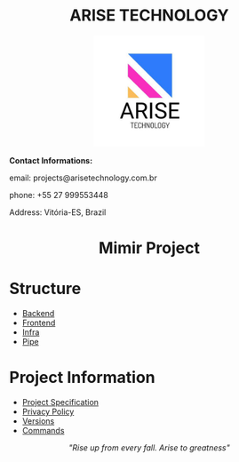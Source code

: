 # <div align="center">ARISE TECHNOLOGY</div>

<p align="center">
  <img src="./info/logo-arise.png" alt="Logo da minha empresa" width="200"/>
</p>

<p align="left">
<strong>Contact Informations:</strong>
   <p>email: projects@arisetechnology.com.br</p>
   <p>phone: +55 27 999553448</p>
   <p>Address: Vitória-ES, Brazil</p>
</p>

# <div align="center">Mimir Project</div>

# Structure

- [Backend](project/backend)
- [Frontend](project/frontend)
- [Infra](project/infra)
- [Pipe](project/pipe)

# Project Information

- [Project Specification](info/project-specification.html)
- [Privacy Policy](info/privacy-policy.html)
- [Versions](info/versions)
- [Commands](info/commands.md)

<p align="center">
   <em>
   "Rise up from every fall. Arise to greatness"
   </em>
</p>
